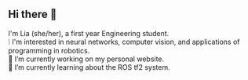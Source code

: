 ## Hi there 👋
I'm Lia (she/her), a first year Engineering student. 
 <br>
 ❕ I'm interested in neural networks, computer vision, and applications of programming in robotics.
 <br>
🔭 I’m currently working on my personal website.
 <br>
🌱 I’m currently learning about the ROS tf2 system.

<!--
**Lia-MC/Lia-MC** is a ✨ _special_ ✨ repository because its `README.md` (this file) appears on your GitHub profile.

Here are some ideas to get you started:

- 🔭 I’m currently working on ...
- 🌱 I’m currently learning ...
- 👯 I’m looking to collaborate on ...
- 🤔 I’m looking for help with ...
- 💬 Ask me about ...
- 📫 How to reach me: ...
- 😄 Pronouns: ...
- ⚡ Fun fact: ...
-->
